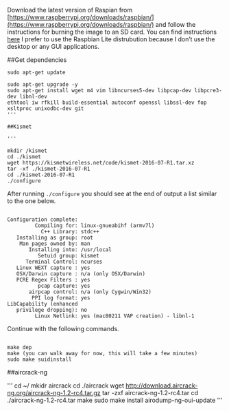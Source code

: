Download the latest version of Raspian from [https://www.raspberrypi.org/downloads/raspbian/](https://www.raspberrypi.org/downloads/raspbian/) and follow the instructions for burning the image to an SD card. You can find instructions [here](https://www.raspberrypi.org/documentation/installation/installing-images/README.md) I prefer to use the Raspbian Lite distrubution because I don’t use the desktop or any GUI applications.

##Get dependencies
```
sudo apt-get update

sudo apt-get upgrade -y
sudo apt-get install wget m4 vim libncurses5-dev libpcap-dev libpcre3-dev libnl-dev
ethtool iw rfkill build-essential autoconf openssl libssl-dev fop xsltproc unixodbc-dev git
'''

##Kismet

'''

mkdir /kismet
cd ./kismet
wget https://kismetwireless.net/code/kismet-2016-07-R1.tar.xz
tar -xf ./kismet-2016-07-R1
cd ./kismet-2016-07-R1
./configure

```

After running `./configure` you should see at the end of output a list similar to the one below.

```

Configuration complete:
         Compiling for: linux-gnueabihf (armv7l)
           C++ Library: stdc++
   Installing as group: root
    Man pages owned by: man
       Installing into: /usr/local
          Setuid group: kismet
      Terminal Control: ncurses
   Linux WEXT capture : yes
   OSX/Darwin capture : n/a (only OSX/Darwin)
   PCRE Regex Filters : yes
          pcap capture: yes                      
       airpcap control: n/a (only Cygwin/Win32)
        PPI log format: yes                      
LibCapability (enhanced 
   privilege dropping): no                                                                              
         Linux Netlink: yes (mac80211 VAP creation) - libnl-1 
```

Continue with the following commands.

```

make dep 
make (you can walk away for now, this will take a few minutes)
sudo make suidinstall

```

##aircrack-ng

'''
cd ~/
mkidr aircrack
cd ./aircrack
wget http://download.aircrack-ng.org/aircrack-ng-1.2-rc4.tar.gz
tar -zxf aircrack-ng-1.2-rc4.tar
cd ./aircrack-ng-1.2-rc4.tar
make
sudo make install
airodump-ng-oui-update
'''
